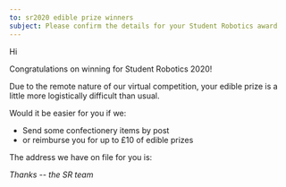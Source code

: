 ```yaml
---
to: sr2020 edible prize winners
subject: Please confirm the details for your Student Robotics award
---
```


Hi

Congratulations on winning <Award name> for Student Robotics 2020!

Due to the remote nature of our virtual competition, your edible prize is a little more logistically difficult than usual.

Would it be easier for you if we:

- Send some confectionery items by post
- or reimburse you for up to £10 of edible prizes

The address we have on file for you is:

<address>

Thanks
-- the SR team